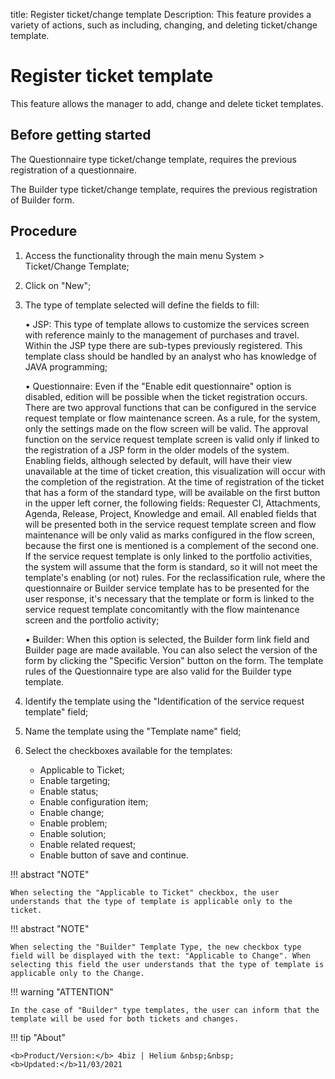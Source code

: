 title: Register ticket/change template
Description: This feature provides a variety of actions, such as including, changing, and deleting ticket/change template. 

# Register ticket template

This feature allows the manager to add, change and delete ticket templates.

## Before getting started

The Questionnaire type ticket/change template, requires the previous registration of a questionnaire.

The Builder type ticket/change template, requires the previous registration of Builder form.

## Procedure

1.	Access the functionality through the main menu System > Ticket/Change Template;
2.	Click on "New";
3.	The type of template selected will define the fields to fill:

    •	JSP: This type of template allows to customize the services screen with reference mainly to the management of purchases and travel. Within the JSP type there are sub-types previously registered. This template class should be handled by an analyst who has knowledge of JAVA programming;

    •	Questionnaire: Even if the "Enable edit questionnaire" option is disabled, edition will be possible when the ticket registration occurs. There are two approval functions that can be configured in the service request template or flow maintenance screen. As a rule, for the system, only the settings made on the flow screen will be valid. The approval function on the service request template screen is valid only if linked to the registration of a JSP form in the older models of the system. Enabling fields, although selected by default, will have their view unavailable at the time of ticket creation, this visualization will occur with the completion of the registration. At the time of registration of the ticket that has a form of the standard type, will be available on the first button in the upper left corner, the following fields: Requester CI, Attachments, Agenda, Release, Project, Knowledge and email. All enabled fields that will be presented both in the service request template screen and flow maintenance will be only valid as marks configured in the flow screen, because the first one is mentioned is a complement of the second one. If the service request template is only linked to the portfolio activities, the system will assume that the form is standard, so it will not meet the template's enabling (or not) rules. For the reclassification rule, where the questionnaire or Builder service template has to be presented for the user response, it's necessary that the template or form is linked to the service request template concomitantly with the flow maintenance screen and the portfolio activity;
    
    •	Builder: When this option is selected, the Builder form link field and Builder page are made available. You can also select the version of the form by clicking the "Specific Version" button on the form. The template rules of the Questionnaire type are also valid for the Builder type template.

4. Identify the template using the "Identification of the service request template" field;

5. Name the template using the "Template name" field;

6. Select the checkboxes available for the templates:

    - Applicable to Ticket;
    - Enable targeting;
    - Enable status;
    - Enable configuration item;
    - Enable change;
    - Enable problem;    
    - Enable solution;    
    - Enable related request;
    - Enable button of save and continue.

!!! abstract "NOTE"

    When selecting the "Applicable to Ticket" checkbox, the user understands that the type of template is applicable only to the ticket.
    
!!! abstract "NOTE"
 
    When selecting the "Builder" Template Type, the new checkbox type field will be displayed with the text: "Applicable to Change". When selecting this field the user understands that the type of template is applicable only to the Change.
    
!!! warning "ATTENTION"    

    In the case of "Builder" type templates, the user can inform that the template will be used for both tickets and changes.



!!! tip "About"

    <b>Product/Version:</b> 4biz | Helium &nbsp;&nbsp;
    <b>Updated:</b>11/03/2021

